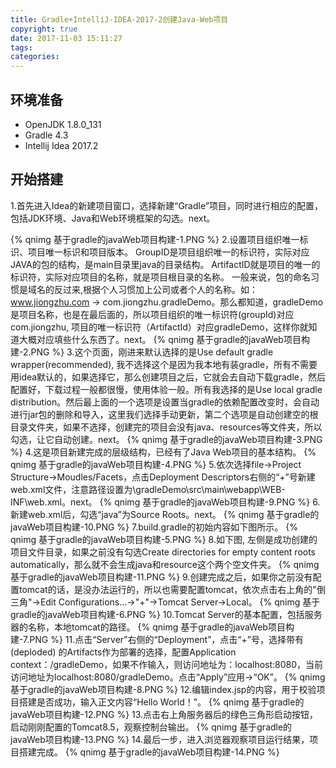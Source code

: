 ```yaml
---
title: Gradle+IntelliJ-IDEA-2017-2创建Java-Web项目
copyright: true
date: 2017-11-03 15:11:27
tags:
categories:
---
```


## 环境准备

- OpenJDK 1.8.0_131
- Gradle 4.3
- Intellij Idea 2017.2

## 开始搭建

1.首先进入Idea的新建项目窗口，选择新建“Gradle”项目，同时进行相应的配置，包括JDK环境、Java和Web环境框架的勾选。next。
<!-- more -->
{% qnimg 基于gradle的javaWeb项目构建-1.PNG %}
2.设置项目组织唯一标识、项目唯一标识和项目版本。
GroupID是项目组织唯一的标识符，实际对应JAVA的包的结构，是main目录里java的目录结构。 
ArtifactID就是项目的唯一的标识符，实际对应项目的名称，就是项目根目录的名称。
一般来说，包的命名习惯是域名的反过来,根据个人习惯加上公司或者个人的名称。如：www.jiongzhu.com -> com.jiongzhu.gradleDemo。那么都知道，gradleDemo是项目名称，也是在最后面的，所以项目组织的唯一标识符(groupId)对应com.jiongzhu, 项目的唯一标识符（ArtifactId）对应gradleDemo，这样你就知道大概对应填些什么东西了。next。
{% qnimg 基于gradle的javaWeb项目构建-2.PNG %}
3.这个页面，刚进来默认选择的是Use default gradle wrapper(recommended), 我不选择这个是因为我本地有装gradle，所有不需要用idea默认的，如果选择它，那么创建项目之后，它就会去自动下载gradle，然后配置好，下载过程一般都很慢，使用体验一般。所有我选择的是Use local gradle distribution。然后最上面的一个选项是设置当gradle的依赖配置改变时，会自动进行jar包的删除和导入，这里我们选择手动更新，第二个选项是自动创建空的根目录文件夹，如果不选择，创建完的项目会没有java、resources等文件夹，所以勾选，让它自动创建。next。
{% qnimg 基于gradle的javaWeb项目构建-3.PNG %}
4.这是项目新建完成的层级结构，已经有了Java Web项目的基本结构。
{% qnimg 基于gradle的javaWeb项目构建-4.PNG %}
5.依次选择file->Project Structure->Moudles/Facets，点击Deployment Descriptors右侧的“+”号新建web.xml文件，注意路径设置为\gradleDemo\src\main\webapp\WEB-INF\web.xml。next。
{% qnimg 基于gradle的javaWeb项目构建-9.PNG %}
6.新建web.xml后，勾选“java”为Source Roots。next。
{% qnimg 基于gradle的javaWeb项目构建-10.PNG %}
7.build.gradle的初始内容如下图所示。
{% qnimg 基于gradle的javaWeb项目构建-5.PNG %}
8.如下图, 左侧是成功创建的项目文件目录，如果之前没有勾选Create directories for empty content roots automatically，那么就不会生成java和resource这个两个空文件夹。
{% qnimg 基于gradle的javaWeb项目构建-11.PNG %}
9.创建完成之后，如果你之前没有配置tomcat的话，是没办法运行的，所以也需要配置tomcat，依次点击右上角的"倒三角"->Edit Configurations...->"+"->Tomcat Server->Local。
{% qnimg 基于gradle的javaWeb项目构建-6.PNG %}
10.Tomcat Server的基本配置，包括服务器的名称，本地tomcat的路径。
{% qnimg 基于gradle的javaWeb项目构建-7.PNG %}
11.点击“Server”右侧的“Deployment”，点击“+”号，选择带有(deploded) 的Artifacts作为部署的选择，配置Application context：/gradleDemo，如果不作输入，则访问地址为：localhost:8080，当前访问地址为localhost:8080/gradleDemo。点击“Apply”应用->“OK”。
{% qnimg 基于gradle的javaWeb项目构建-8.PNG %}
12.编辑index.jsp的内容，用于校验项目搭建是否成功，输入正文内容“Hello World！”。
{% qnimg 基于gradle的javaWeb项目构建-12.PNG %}
13.点击右上角服务器后的绿色三角形启动按钮，启动刚刚配置的Tomcat8.5，观察控制台输出。
{% qnimg 基于gradle的javaWeb项目构建-13.PNG %}
14.最后一步，进入浏览器观察项目运行结果，项目搭建完成。
{% qnimg 基于gradle的javaWeb项目构建-14.PNG %}
